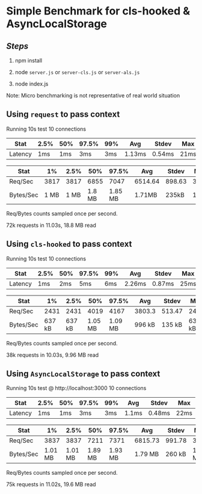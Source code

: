 # Simple Benchmark for cls-hooked & AsyncLocalStorage

## *Steps*

1) npm install

2) node `server.js` or `server-cls.js` or `server-als.js`

3) node index.js

Note: Micro benchmarking is not representative of real world situation

## Using `request` to pass context

Running 10s test
10 connections

| Stat    | 2.5% | 50%  | 97.5% | 99%  | Avg    | Stdev  | Max  |
| ------- | ---- | ---- | ----- | ---- | ------ | ------ | ---- |
| Latency | 1ms  | 1ms  | 3ms   | 3ms  | 1.13ms | 0.54ms | 21ms |

| Stat      | 1%   | 2.5% | 50%    | 97.5%   | Avg     | Stdev  | Max  |
| --------- | ---- | ---- | ------ | ------- | ------- | ------ | ---- |
| Req/Sec   | 3817 | 3817 | 6855   | 7047    | 6514.64 | 898.63 | 3817 |
| Bytes/Sec | 1 MB | 1 MB | 1.8 MB | 1.85 MB | 1.71MB  | 235kB  | 1 MB |


Req/Bytes counts sampled once per second.

72k requests in 11.03s, 18.8 MB read

## Using `cls-hooked` to pass context

Running 10s test 
10 connections



| Stat    | 2.5% | 50%  | 97.5% | 99%  | Avg    | Stdev  | Max  |
| ------- | ---- | ---- | ----- | ---- | ------ | ------ | ---- |
| Latency | 1ms  | 2ms  | 5ms   | 6ms  | 2.26ms | 0.87ms | 25ms |

| Stat      | 1%     | 2.5%   | 50%     | 97.5%   | Avg    | Stdev  | Max    |
| --------- | ------ | ------ | ------- | ------- | ------ | ------ | ------ |
| Req/Sec   | 2431   | 2431   | 4019    | 4167    | 3803.3 | 513.47 | 2431   |
| Bytes/Sec | 637 kB | 637 kB | 1.05 MB | 1.09 MB | 996 kB | 135 kB | 637 kB |

Req/Bytes counts sampled once per second.

38k requests in 10.03s, 9.96 MB read

## Using `AsyncLocalStorage` to pass context

Running 10s test @ http://localhost:3000
10 connections

| Stat    | 2.5% | 50%  | 97.5% | 99%  | Avg   | Stdev  | Max  |
| ------- | ---- | ---- | ----- | ---- | ----- | ------ | ---- |
| Latency | 1ms  | 1ms  | 3ms   | 3ms  | 1.1ms | 0.48ms | 22ms |

| Stat      | 1%      | 2.5%    | 50%     | 97.5%   | Avg     | Stdev  | Max     |
| --------- | ------- | ------- | ------- | ------- | ------- | ------ | ------- |
| Req/Sec   | 3837    | 3837    | 7211    | 7371    | 6815.73 | 991.78 | 3836    |
| Bytes/Sec | 1.01 MB | 1.01 MB | 1.89 MB | 1.93 MB | 1.79 MB | 260 kB | 1.01 MB |

Req/Bytes counts sampled once per second.

75k requests in 11.02s, 19.6 MB read